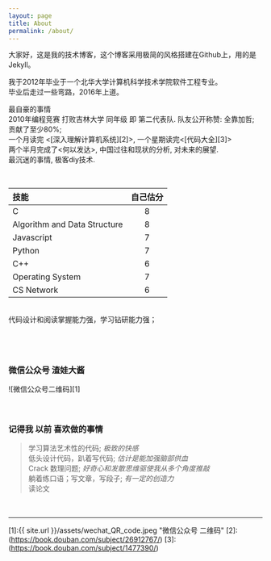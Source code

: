 ```yaml
---
layout: page
title: About
permalink: /about/
---
```




大家好，这是我的技术博客，这个博客采用极简的风格搭建在Github上，用的是Jekyll。  


我于2012年毕业于一个北华大学计算机科学技术学院软件工程专业。  
毕业后走过一些弯路，2016年上道。  
    

最自豪的事情  <br>
2010年编程竞赛 打败吉林大学 同年级 即 第二代表队. 队友公开称赞: 全靠加哲; 贡献了至少80%;<br>
一个月读完 <[深入理解计算机系统][2]>, 一个星期读完<[代码大全][3]>  <br>
两个半月完成了<何以发达>, 中国过往和现状的分析, 对未来的展望. <br>
最沉迷的事情, 极客diy技术.  

<br/>

| 技能 | 自己估分 |
| :------ | :------: |
| C | 8 |
| Algorithm and Data Structure | 8 |
| Javascript | 7 |
| Python | 7 |
| C++ | 6 |
| Operating System | 7 |
| CS Network | 6 |

<br/>
  代码设计和阅读掌握能力强，学习钻研能力强；
 <br/>




​    
----

### 微信公众号  渣娃大酱  
![微信公众号二维码][1]  
<style type="text/css">
img[alt$="微信公众号二维码"]{
	width: 215px;
}	
</style>
　　  

### 记得我 以前 喜欢做的事情

> 学习算法艺术性的代码; *极致的快感*   
> 低头设计代码，趴着写代码; *估计是能加强脑部供血*   
> Crack 数理问题; *好奇心和发散思维驱使我从多个角度推敲*  
> 躺着练口语；写文章，写段子; *有一定的创造力*   
> 读论文  




　　  

-------------

[1]:{{ site.url }}/assets/wechat_QR_code.jpeg  "微信公众号 二维码"
[2]:(https://book.douban.com/subject/26912767/)
[3]:(https://book.douban.com/subject/1477390/)



<!--
我2011年在人人网引擎部【网站架构组，XCE，新鲜事服务器组，搜索组，客户端服务器组】实习。当时那个部门的本科实习生，主要分两类  
　　要留下来的素质和能力都还是不错的。  
　　要继续读书的本科实习生基本上都是保送中科院的。  
部门的有 吉林大学的编程冠亚军，东北师范大学的编程冠亚军，大连理工十佳大学生，厦门大学的十佳。。。 他们本科毕业七八个月后(引擎部拆分)，就在百度阿里做高级职位了(高级研究员，大流量高并发研发组长，C++核心工程师，等等)。  
我实习了7个月，由于个人问题离开。  

-->